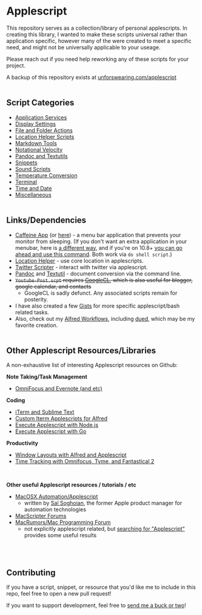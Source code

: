 Applescript
============

This repository serves as a collection/library of personal applescripts. In creating this library, I wanted to make these scripts universal rather than application specific, however many of the were created to meet a specific need, and might not be universally applicable to your useage.

Please reach out if you need help reworking any of these scripts for your project.

A backup of this repository exists at [unforswearing.com/applescript](https://unforswearing.com/applescript)
<BR><BR>

## Script Categories

- [Application Services](/Application%20Services)
- [Display Settings](/Display%20Settings)
- [File and Folder Actions](/File%20and%20Folder%20Actions)
- [Location Helper Scripts](/Location%20Helper%20Scripts)
- [Markdown Tools](/Markdown%20Tools)
- [Notational Velocity](/Notational%20Velocity)
- [Pandoc and Textutils](/Pandoc%20and%20Textutils)
- [Snippets](/Snippets)
- [Sound Scripts](/Sound%20Scripts)
- [Temperature Conversion](/Temperature%20Conversion)
- [Terminal](/Terminal)
- [Time and Date](/Time%20and%20Date)
- [Miscellaneous](/-%20Misc)
<BR><BR>


## Links/Dependencies

- [Caffeine App](http://lightheadsw.com/caffeine/) (or [here](http://macdownload.informer.com/caffeine)) - a menu bar application that prevents your monitor from sleeping. (If you don't want an extra application in your menubar, here is [a different way](http://lifehacker.com/5767991/how-to-force-your-mac-to-stay-awake-indefinitely-via-the-command-line), and if you're on 10.8+ [you can go ahead and use this command](https://developer.apple.com/library/mac/documentation/Darwin/Reference/Manpages/man8/caffeinate.8.html). Both work via ```do shell script```.)
- [Location Helper](http://www.mousedown.net/mouseware/LocationHelper.html) - use core location in applescripts.
- [Twitter Scripter](http://www.mousedown.net/mouseware/TwitterScripter.html) - interact with twitter via applescript.
- [Pandoc](http://johnmacfarlane.net/pandoc/) and [Textutil](https://developer.apple.com/library/mac/documentation/Darwin/Reference/ManPages/man1/textutil.1.html) - document conversion via the command line.
- <s>`Youtube-Post.scpt` requires [GoogleCL](https://code.google.com/p/googlecl/), which is also useful for blogger, google calendar, and contacts</s>
	- GoogleCL is sadly defunct. Any associated scripts remain for posterity.
- I have also created a few [Gists](https://gist.github.com/unforswearing) for more specific applescript/bash related tasks.
- Also, check out my [Alfred Workflows](https://github.com/unforswearing/alfredWorkflows), including [dued](https://github.com/unforswearing/dued), which may be my favorite creation.
<BR><BR>

## Other Applescript Resources/Libraries

A non-exhaustive list of interesting Applescript resources on Github:

**Note Taking/Task Management**
- [OmniFocus and Evernote (and etc)](https://github.com/geekcomputers/Applescript)

**Coding**
- [iTerm and Sublime Text](https://github.com/fallroot/applescript-applets)
- [Custom Iterm Applescripts for Alfred](https://github.com/stuartcryan/custom-iterm-applescripts-for-alfred)
- [Execute Applescript with Node.js](https://github.com/TooTallNate/node-applescript)
- [Execute Applescript with Go](https://github.com/everdev/mack)

**Productivity**
- [Window Layouts with Alfred and Applescript](https://github.com/jgallen23/layouts)
- [Time Tracking with Omnifocus, Tyme, and Fantastical 2](https://github.com/fuxialexander/Applescript)
<BR>

**Other useful Applescript resources / tutorials / etc**

- [MacOSX Automation/Applescript](https://macosxautomation.com/applescript/)
    - written by [Sal Soghoian](http://macosautomation.com/about.html), the former Apple product manager for automation technologies
- [MacScripter Forums](http://www.macscripter.net/index.php)
- [MacRumors/Mac Programming Forum](https://forums.macrumors.com/forums/mac-programming.73/)
    - not explicitly applescript related, but [searching for "Applescript"](https://forums.macrumors.com/search/4005546/?q=Applescript&o=date) provides some useful results

<BR><BR>

## Contributing

If you have a script, snippet, or resource that you'd like me to include in this repo, feel free to open a new pull request!

If you want to support development, feel free to [send me a buck or two](https://www.paypal.me/unforswearing)!

<br><br><br><br>
